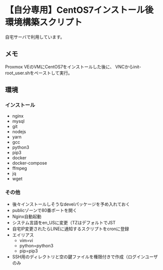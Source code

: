 # 【自分専用】CentOS7インストール後環境構築スクリプト

自宅サーバで利用しています。

## メモ

Proxmox VEのVMにCentOS7をインストールした後に、
VNCからinit-root_user.shをペーストして実行。

## 環境

### インストール

- nginx
- mysql
- git
- nodejs
- yarn
- gcc
- python3
- pip3
- docker
- docker-compose
- ffmpeg
- jq
- wget

### その他

- 後々インストールしそうなdevelパッケージを予め入れておく
- publicゾーンで80番ポートを開く
- Nginx自動起動
- システム言語をen_USに変更（TZはデフォルトでJST
- 自宅IP変更されたらLINEに通知するスクリプトをcronに登録
- エイリアス
  - vim=vi
  - python=python3
  - pip=pip3
- SSH用のディレクトリと空の鍵ファイルを権限付きで作成（ログインユーザのみ
